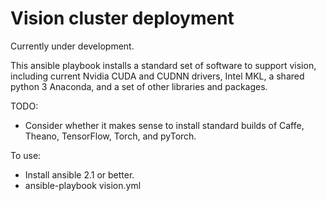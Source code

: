 Vision cluster deployment
=========================

Currently under development.

This ansible playbook installs a standard set of software
to support vision, including current Nvidia CUDA and CUDNN drivers,
Intel MKL, a shared python 3 Anaconda, and a set of other libraries
and packages.

TODO:
  * Consider whether it makes sense to install standard builds
    of Caffe, Theano, TensorFlow, Torch, and pyTorch.

To use:
  * Install ansible 2.1 or better.
  * ansible-playbook vision.yml
